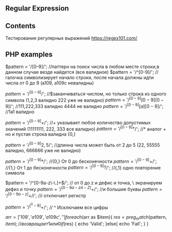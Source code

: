 ## Regular Expression

## Contents

Тестирование регулярных выражений 
https://regex101.com/

## PHP examples

$pattern = '/[0-9]/';  //паттерн на поиск числа в любом месте строки,в данном случае везде найдется (все валидное)
$pattern = '/^[0-9]/'; //галочка символизирует начало строки, после начала  должны идти числа от 0 до 9 (а109, a109c невалидны)

$pattern = '/^[0-9]$/'; //$заканчиваться числом, но только строка из одного символа (1,2,3 валидно 222 уже не валидно)
$pattern = '/^[0-9][0-9][0-9]$/'; //111,222,333 валидно 4444 не валидно
$pattern = '/^[0-9][a][0-9]$/'; //1a1 валидно

$pattern = '/^[0-9]+$/'; //+ указывает любое количество допустимых значений (11111111, 222, 333 все валидно)
$pattern = '/^[0-9]*$/'; //* аналог + но и пустая строка валидна {0,}

$pattern = '/^[0-9]{2,5}$/'; //длинна числа может быть от 2 до 5 (22, 55555 валидно, 666666 уже не валидно)

$pattern = '/^[0-9]*$/'; //{0,} От 0 до бесконечности
$pattern = '/^[0-9]+$/'; //{1,} От 1 до бесконечности
$pattern = '/^[0-9]?$/'; //{,1} одно повторение символа

$pattern = '/^[0-9a-z\-\.]+$/'; // от 0 до z и дефис и точка, \ экранируем дефиз и точку 
$pattern = '/^[0-9a-zA-Z]+$/'; //и большие буквы
$pattern = '/^[0-9a-z]+$/i';   //i отключает регистр

$pattern = '/^[^0-9]+$/'; // ^ Исключаем все цифры

$arr = ['109',      
        'a109',
        'a109c',
        '']
foreach($arr as $item){
    $res = preg_match($pattern, $item); // возвращает 1 или 0
    if ($res) {
        echo 'Valid';
    }else{
        echo 'Fall';
    }
}